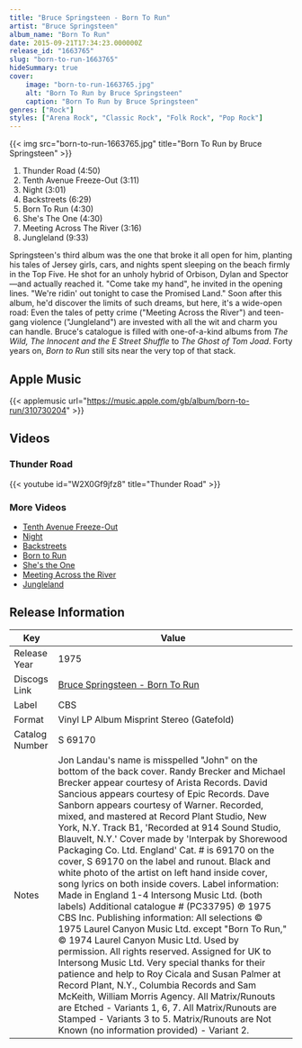 ```yaml
---
title: "Bruce Springsteen - Born To Run"
artist: "Bruce Springsteen"
album_name: "Born To Run"
date: 2015-09-21T17:34:23.000000Z
release_id: "1663765"
slug: "born-to-run-1663765"
hideSummary: true
cover:
    image: "born-to-run-1663765.jpg"
    alt: "Born To Run by Bruce Springsteen"
    caption: "Born To Run by Bruce Springsteen"
genres: ["Rock"]
styles: ["Arena Rock", "Classic Rock", "Folk Rock", "Pop Rock"]
---
```


{{< img src="born-to-run-1663765.jpg" title="Born To Run by Bruce Springsteen" >}}

<!-- section break -->

1. Thunder Road (4:50)
2. Tenth Avenue Freeze-Out (3:11)
3. Night (3:01)
4. Backstreets (6:29)
5. Born To Run (4:30)
6. She's The One (4:30)
7. Meeting Across The River (3:16)
8. Jungleland (9:33)

<!-- section break -->


Springsteen's third album was the one that broke it all open for him, planting his tales of Jersey girls, cars, and nights spent sleeping on the beach firmly in the Top Five. He shot for an unholy hybrid of Orbison, Dylan and Spector—and actually reached it. "Come take my hand", he invited in the opening lines. "We're ridin' out tonight to case the Promised Land." Soon after this album, he'd discover the limits of such dreams, but here, it's a wide-open road: Even the tales of petty crime ("Meeting Across the River") and teen-gang violence ("Jungleland") are invested with all the wit and charm you can handle. Bruce's catalogue is filled with one-of-a-kind albums from <i>The Wild, The Innocent and the E Street Shuffle</i> to <i>The Ghost of Tom Joad</i>. Forty years on, <i>Born to Run</i> still sits near the very top of that stack.



## Apple Music
{{< applemusic url="https://music.apple.com/gb/album/born-to-run/310730204" >}}





## Videos
### Thunder Road
{{< youtube id="W2X0Gf9jfz8" title="Thunder Road" >}}<br>

### More Videos

- [Tenth Avenue Freeze-Out](https://www.youtube.com/watch?v=LOkQsVJV8ts)
- [Night](https://www.youtube.com/watch?v=MMuFg-ntDKI)
- [Backstreets](https://www.youtube.com/watch?v=USQ697oqkaw)
- [Born to Run](https://www.youtube.com/watch?v=Wu4_zVxmufY)
- [She's the One](https://www.youtube.com/watch?v=blbFaatKszE)
- [Meeting Across the River](https://www.youtube.com/watch?v=c6OAtvjSf1Y)
- [Jungleland](https://www.youtube.com/watch?v=l6IwxpL-ZDk)


## Release Information
|  Key           | Value                                                |
| ---------------| ---------------------------------------------------- |
| Release Year   | 1975                                   |
| Discogs Link   | [Bruce Springsteen - Born To Run](https://www.discogs.com/release/1663765-Bruce-Springsteen-Born-To-Run) |
| Label          | CBS |
| Format         | Vinyl LP Album Misprint Stereo (Gatefold) |
| Catalog Number | S 69170 |
| Notes | Jon Landau's name is misspelled "John" on the bottom of the back cover.  Randy Brecker and Michael Brecker appear courtesy of Arista Records. David Sancious appears courtesy of Epic Records. Dave Sanborn appears courtesy of Warner.  Recorded, mixed, and mastered at Record Plant Studio, New York, N.Y. Track B1, 'Recorded at 914 Sound Studio, Blauvelt, N.Y.' Cover made by 'Interpak by Shorewood Packaging Co. Ltd. England' Cat. # is 69170 on the cover, S 69170 on the label and runout. Black and white photo of the artist on left hand inside cover, song lyrics on both inside covers.  Label information: Made in England 1-4 Intersong Music Ltd. (both labels) Additional catalogue # (PC33795) ℗ 1975 CBS Inc.  Publishing information:  All selections © 1975 Laurel Canyon Music Ltd. except "Born To Run," © 1974 Laurel Canyon Music Ltd. Used by permission. All rights reserved. Assigned for UK to Intersong Music Ltd.  Very special thanks for their patience and help to Roy Cicala and Susan Palmer at Record Plant, N.Y., Columbia Records and Sam McKeith, William Morris Agency.  All Matrix/Runouts are Etched - Variants 1, 6, 7. All Matrix/Runouts are Stamped - Variants 3 to 5. Matrix/Runouts are Not Known (no information provided) - Variant 2.     |
